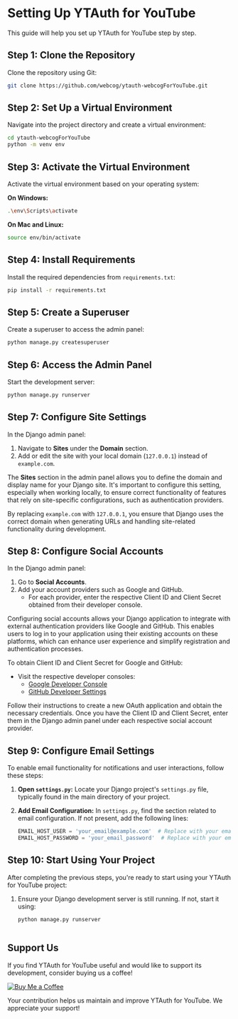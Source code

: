 # Setting Up YTAuth for YouTube

This guide will help you set up YTAuth for YouTube step by step.

## Step 1: Clone the Repository
Clone the repository using Git:
```bash
git clone https://github.com/webcog/ytauth-webcogForYouTube.git
```
## Step 2: Set Up a Virtual Environment
Navigate into the project directory and create a virtual environment:
```bash
cd ytauth-webcogForYouTube
python -m venv env
```
## Step 3: Activate the Virtual Environment
Activate the virtual environment based on your operating system:

**On Windows:**
```bash
.\env\Scripts\activate
```
**On Mac and Linux:**
```bash
source env/bin/activate
```

## Step 4: Install Requirements
Install the required dependencies from `requirements.txt`:

```bash
pip install -r requirements.txt
```
## Step 5: Create a Superuser
Create a superuser to access the admin panel:

```bash
python manage.py createsuperuser
```
## Step 6: Access the Admin Panel
Start the development server:

```bash
python manage.py runserver
```
## Step 7: Configure Site Settings
In the Django admin panel:

1. Navigate to **Sites** under the **Domain** section.
2. Add or edit the site with your local domain (`127.0.0.1`) instead of `example.com`.

The **Sites** section in the admin panel allows you to define the domain and display name for your Django site. It's important to configure this setting, especially when working locally, to ensure correct functionality of features that rely on site-specific configurations, such as authentication providers.

By replacing `example.com` with `127.0.0.1`, you ensure that Django uses the correct domain when generating URLs and handling site-related functionality during development.

## Step 8: Configure Social Accounts

In the Django admin panel:

1. Go to **Social Accounts**.
2. Add your account providers such as Google and GitHub.
   - For each provider, enter the respective Client ID and Client Secret obtained from their developer console.

Configuring social accounts allows your Django application to integrate with external authentication providers like Google and GitHub. This enables users to log in to your application using their existing accounts on these platforms, which can enhance user experience and simplify registration and authentication processes.

To obtain Client ID and Client Secret for Google and GitHub:
- Visit the respective developer consoles:
  - [Google Developer Console](https://console.developers.google.com/)
  - [GitHub Developer Settings](https://github.com/settings/developers)

Follow their instructions to create a new OAuth application and obtain the necessary credentials. Once you have the Client ID and Client Secret, enter them in the Django admin panel under each respective social account provider.

## Step 9: Configure Email Settings

To enable email functionality for notifications and user interactions, follow these steps:

1. **Open `settings.py`:**
   Locate your Django project's `settings.py` file, typically found in the main directory of your project.

2. **Add Email Configuration:**
   In `settings.py`, find the section related to email configuration. If not present, add the following lines:

   ```python
   EMAIL_HOST_USER = 'your_email@example.com'  # Replace with your email address
   EMAIL_HOST_PASSWORD = 'your_email_password'  # Replace with your email password or app password


## Step 10: Start Using Your Project

After completing the previous steps, you're ready to start using your YTAuth for YouTube project:

1. Ensure your Django development server is still running. If not, start it using:
   ```bash
   python manage.py runserver



## Support Us

If you find YTAuth for YouTube useful and would like to support its development, consider buying us a coffee!

[![Buy Me a Coffee](https://img.shields.io/badge/Buy%20Me%20a%20Coffee-Donate-yellow)](https://www.buymeacoffee.com/webcog)

Your contribution helps us maintain and improve YTAuth for YouTube. We appreciate your support!
